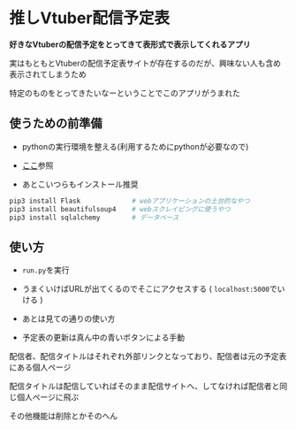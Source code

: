 # 推しVtuber配信予定表

**好きなVtuberの配信予定をとってきて表形式で表示してくれるアプリ**

実はもともとVtuberの配信予定表サイトが存在するのだが、興味ない人も含め表示されてしまうため

特定のものをとってきたいなーということでこのアプリがうまれた

## 使うための前準備
* pythonの実行環境を整える(利用するためにpythonが必要なので)

* [ここ](https://www.sejuku.net/blog/33294)参照

* あとこいつらもインストール推奨

```bash
pip3 install Flask             # webアプリケーションの土台的なやつ
pip3 install beautifulsoup4    # webスクレイピングに使うやつ
pip3 install sqlalchemy        # データベース
```


## 使い方
* `run.py`を実行

* うまくいけばURLが出てくるのでそこにアクセスする ( `localhost:5000`でいける )

* あとは見ての通りの使い方

* 予定表の更新は真ん中の青いボタンによる手動

配信者、配信タイトルはそれぞれ外部リンクとなっており、配信者は元の予定表にある個人ページ

配信タイトルは配信していればそのまま配信サイトへ、してなければ配信者と同じ個人ページに飛ぶ

その他機能は削除とかそのへん
